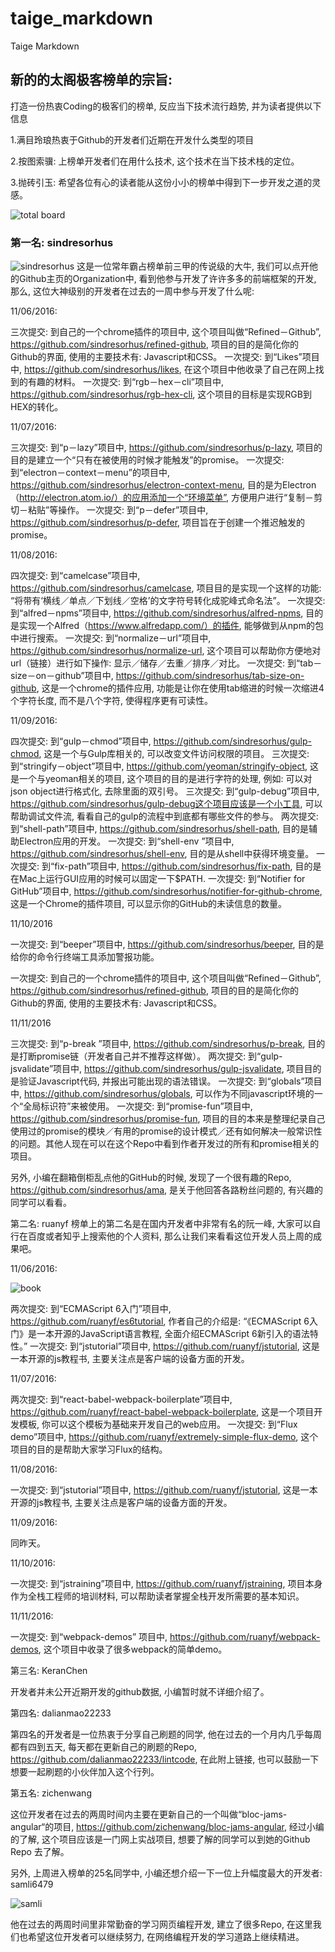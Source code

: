 # taige_markdown
Taige Markdown

## 新的的太阁极客榜单的宗旨:
打造一份热衷Coding的极客们的榜单, 反应当下技术流行趋势, 并为读者提供以下信息

1.满目玲琅热衷于Github的开发者们近期在开发什么类型的项目

2.按图索骥: 上榜单开发者们在用什么技术, 这个技术在当下技术栈的定位。

3.抛砖引玉: 希望各位有心的读者能从这份小小的榜单中得到下一步开发之道的灵感。

![total board](taige_image/img/1total.png)

### 第一名: sindresorhus
![sindresorhus](taige_image/img/2sindresorhus.png)
这是一位常年霸占榜单前三甲的传说级的大牛, 我们可以点开他的Github主页的Organization中, 看到他参与开发了许许多多的前端框架的开发, 那么, 这位大神级别的开发者在过去的一周中参与开发了什么呢:

11/06/2016:

三次提交: 到自己的一个chrome插件的项目中, 这个项目叫做“Refined－Github”,  https://github.com/sindresorhus/refined-github,  项目的目的是简化你的Github的界面, 使用的主要技术有: Javascript和CSS。
一次提交: 到“Likes”项目中, https://github.com/sindresorhus/likes, 在这个项目中他收录了自己在网上找到的有趣的材料。
一次提交: 到“rgb－hex－cli”项目中, https://github.com/sindresorhus/rgb-hex-cli, 这个项目的目标是实现RGB到HEX的转化。

11/07/2016:

三次提交: 到“p－lazy”项目中, https://github.com/sindresorhus/p-lazy,
项目的目的是建立一个“只有在被使用的时候才能触发”的promise。
一次提交: 到“electron－context－menu”的项目中, https://github.com/sindresorhus/electron-context-menu,  目的是为Electron（http://electron.atom.io/）的应用添加一个“环境菜单”, 方便用户进行“复制－剪切－粘贴”等操作。
一次提交: 到“p－defer”项目中, https://github.com/sindresorhus/p-defer, 项目旨在于创建一个推迟触发的promise。

11/08/2016:

四次提交: 到“camelcase”项目中, https://github.com/sindresorhus/camelcase,  项目目的是实现一个这样的功能: “将带有‘横线／单点／下划线／空格’的文字符号转化成驼峰式命名法”。
一次提交: 到“alfred－npms”项目中, https://github.com/sindresorhus/alfred-npms,  目的是实现一个Alfred（https://www.alfredapp.com/）的插件, 能够做到从npm的包中进行搜索。
一次提交: 到“normalize－url”项目中, https://github.com/sindresorhus/normalize-url, 这个项目可以帮助你方便地对url（链接）进行如下操作: 显示／储存／去重／排序／对比。
一次提交: 到“tab－size－on－github”项目中, https://github.com/sindresorhus/tab-size-on-github,  这是一个chrome的插件应用, 功能是让你在使用tab缩进的时候一次缩进4个字符长度, 而不是八个字符, 使得程序更有可读性。

11/09/2016:

四次提交: 到“gulp－chmod”项目中, https://github.com/sindresorhus/gulp-chmod,  这是一个与Gulp库相关的, 可以改变文件访问权限的项目。
三次提交: 到“stringify－object”项目中, https://github.com/yeoman/stringify-object, 这是一个与yeoman相关的项目, 这个项目的目的是进行字符的处理, 例如: 可以对json object进行格式化, 去除里面的双引号。
三次提交: 到“gulp-debug”项目中, https://github.com/sindresorhus/gulp-debug这个项目应该是一个小工具, 可以帮助调试文件流, 看看自己的gulp的流程中到底都有哪些文件的参与。
两次提交: 到“shell-path”项目中, https://github.com/sindresorhus/shell-path, 目的是辅助Electron应用的开发。
一次提交: 到“shell-env ”项目中, https://github.com/sindresorhus/shell-env,  目的是从shell中获得环境变量。
一次提交: 到“fix-path”项目中, https://github.com/sindresorhus/fix-path,  目的是在Mac上运行GUI应用的时候可以固定一下$PATH.
一次提交: 到“Notifier for GitHub”项目中, https://github.com/sindresorhus/notifier-for-github-chrome,  这是一个Chrome的插件项目, 可以显示你的GitHub的未读信息的数量。

11/10/2016

一次提交: 到“beeper”项目中, https://github.com/sindresorhus/beeper, 目的是给你的命令行终端工具添加警报功能。

一次提交: 到自己的一个chrome插件的项目中, 这个项目叫做“Refined－Github”,  https://github.com/sindresorhus/refined-github,  项目的目的是简化你的Github的界面, 使用的主要技术有: Javascript和CSS。

11/11/2016

三次提交: 到“p-break ”项目中, https://github.com/sindresorhus/p-break, 目的是打断promise链（开发者自己并不推荐这样做）。
两次提交: 到“gulp-jsvalidate”项目中, https://github.com/sindresorhus/gulp-jsvalidate,  项目目的是验证Javascript代码, 并报出可能出现的语法错误。
一次提交: 到“globals”项目中, https://github.com/sindresorhus/globals,  可以作为不同javascript环境的一个“全局标识符”来被使用。
一次提交: 到“promise-fun”项目中, https://github.com/sindresorhus/promise-fun,
项目的目的本来是整理纪录自己使用过的promise的模块／有用的promise的设计模式／还有如何解决一般常识性的问题。其他人现在可以在这个Repo中看到作者开发过的所有和promise相关的项目。

另外, 小编在翻箱倒柜乱点他的GitHub的时候, 发现了一个很有趣的Repo, https://github.com/sindresorhus/ama,  是关于他回答各路粉丝问题的, 有兴趣的同学可以看看。

第二名: ruanyf
榜单上的第二名是在国内开发者中非常有名的阮一峰, 大家可以自行在百度或者知乎上搜索他的个人资料, 那么让我们来看看这位开发人员上周的成果吧。

11/06/2016:

![book](taige_image/img/3book.png)

两次提交: 到“ECMAScript 6入门”项目中, https://github.com/ruanyf/es6tutorial,  作者自己的介绍是: “《ECMAScript 6入门》是一本开源的JavaScript语言教程, 全面介绍ECMAScript 6新引入的语法特性。”
一次提交: 到“jstutorial”项目中, https://github.com/ruanyf/jstutorial, 这是一本开源的js教程书, 主要关注点是客户端的设备方面的开发。

11/07/2016:

两次提交: 到“react-babel-webpack-boilerplate”项目中, https://github.com/ruanyf/react-babel-webpack-boilerplate, 这是一个项目开发模板, 你可以这个模板为基础来开发自己的web应用。
一次提交: 到“Flux demo”项目中, https://github.com/ruanyf/extremely-simple-flux-demo,  这个项目的目的是帮助大家学习Flux的结构。

11/08/2016:

一次提交: 到“jstutorial”项目中, https://github.com/ruanyf/jstutorial, 这是一本开源的js教程书, 主要关注点是客户端的设备方面的开发。


11/09/2016:

同昨天。

11/10/2016:

一次提交: 到“jstraining”项目中,  https://github.com/ruanyf/jstraining, 项目本身作为全栈工程师的培训材料, 可以帮助读者掌握全栈开发所需要的基本知识。

11/11/2016:

一次提交: 到“webpack-demos” 项目中, https://github.com/ruanyf/webpack-demos, 这个项目中收录了很多webpack的简单demo。


第三名: KeranChen

开发者并未公开近期开发的github数据, 小编暂时就不详细介绍了。

第四名: dalianmao22233

第四名的开发者是一位热衷于分享自己刷题的同学, 他在过去的一个月内几乎每周都有四到五天, 每天都在更新自己的刷题的Repo, https://github.com/dalianmao22233/lintcode,  在此附上链接, 也可以鼓励一下想要一起刷题的小伙伴加入这个行列。

第五名: zichenwang

这位开发者在过去的两周时间内主要在更新自己的一个叫做“bloc-jams-angular“的项目, https://github.com/zichenwang/bloc-jams-angular, 经过小编的了解, 这个项目应该是一门网上实战项目, 想要了解的同学可以到她的Github Repo 去了解。

另外, 上周进入榜单的25名同学中, 小编还想介绍一下一位上升幅度最大的开发者:
samli6479

![samli](taige_image/img/4samli.png)

他在过去的两周时间里非常勤奋的学习网页编程开发, 建立了很多Repo, 在这里我们也希望这位开发者可以继续努力, 在网络编程开发的学习道路上继续精进。
